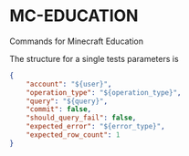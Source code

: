# MC-EDUCATION
Commands for Minecraft Education 

The structure for a single tests parameters is
```json
{
    "account": "${user}",
    "operation_type": "${operation_type}",
    "query": "${query}",
    "commit": false,
    "should_query_fail": false,
    "expected_error": "${error_type}",
    "expected_row_count": 1
}
``` 
